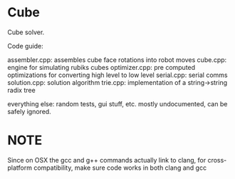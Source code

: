 Cube
=====
Cube solver.

Code guide:

assembler.cpp: assembles cube face rotations into robot moves
cube.cpp: engine for simulating rubiks cubes
optimizer.cpp: pre computed optimizations for converting high level to low level
serial.cpp: serial comms
solution.cpp: solution algorithm
trie.cpp: implementation of a string->string radix tree


everything else: random tests, gui stuff, etc.  mostly undocumented, can be safely ignored.

NOTE
======
Since on OSX the gcc and g++ commands actually link to clang, for cross-platform compatibility, make sure code works in both clang and gcc

